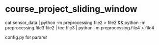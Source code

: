 course_project_sliding_window
=============================
cat sensor_data | python -m preprocessing.file2 > file2 && python -m preprocessing.file3 file2 | tee file3 | python -m preprocessing.file4 > file4

config.py for params